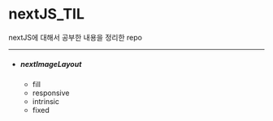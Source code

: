 # nextJS_TIL

nextJS에 대해서 공부한 내용을 정리한 repo

---

- ##### nextImageLayout
  - fill
  - responsive
  - intrinsic
  - fixed
